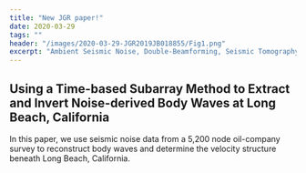 ```yaml
---
title: "New JGR paper!"
date: 2020-03-29
tags: ""
header: "/images/2020-03-29-JGR2019JB018855/Fig1.png"
excerpt: "Ambient Seismic Noise, Double-Beamforming, Seismic Tomography..."
---
```


## Using a Time-based Subarray Method to Extract and Invert Noise-derived Body Waves at Long Beach, California

In this paper, we use seismic noise data from a 5,200 node oil-company survey to reconstruct body waves and determine the velocity structure beneath Long Beach, California.

<img src="{{ site.url }}{{ site.baseurl }}/images/2020-03-29-JGR2019JB018855/Fig1.png" alt="">
